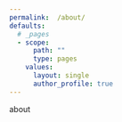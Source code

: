 ```yaml
---
permalink:  /about/
defaults:
  # _pages
  - scope:
      path: ""
      type: pages
    values:
      layout: single
      author_profile: true
---
```


about
